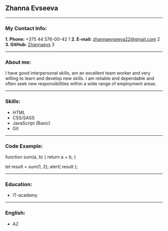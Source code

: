 ## Zhanna Evseeva
*********
### My Contact Info:
**1. Phone:** +375 44 576-00-42 1
**2. E-mail:** zhannaevseeva22@gmail.com 2
**3. GitHub:** [Zhannaevs](https://github.com/Zhannaevs) 3

*******
### About me:
 I have good interpersonal skills, am an excellent team worker and very willing to learn and develop new skills.
I am reliable and dependable and often seek new responsibilities within a wide range of employment areas.
**************
### Skills:
* HTML 
* CSS/SASS 
* JavaScript (Basic)
* Git
-----------
### Code Example:
function sum(a, b) {
  return a + b;
}

let result = sum(1, 2);
alert( result );

------
### Education:
* IT-academy
---------
### English:
* A2
